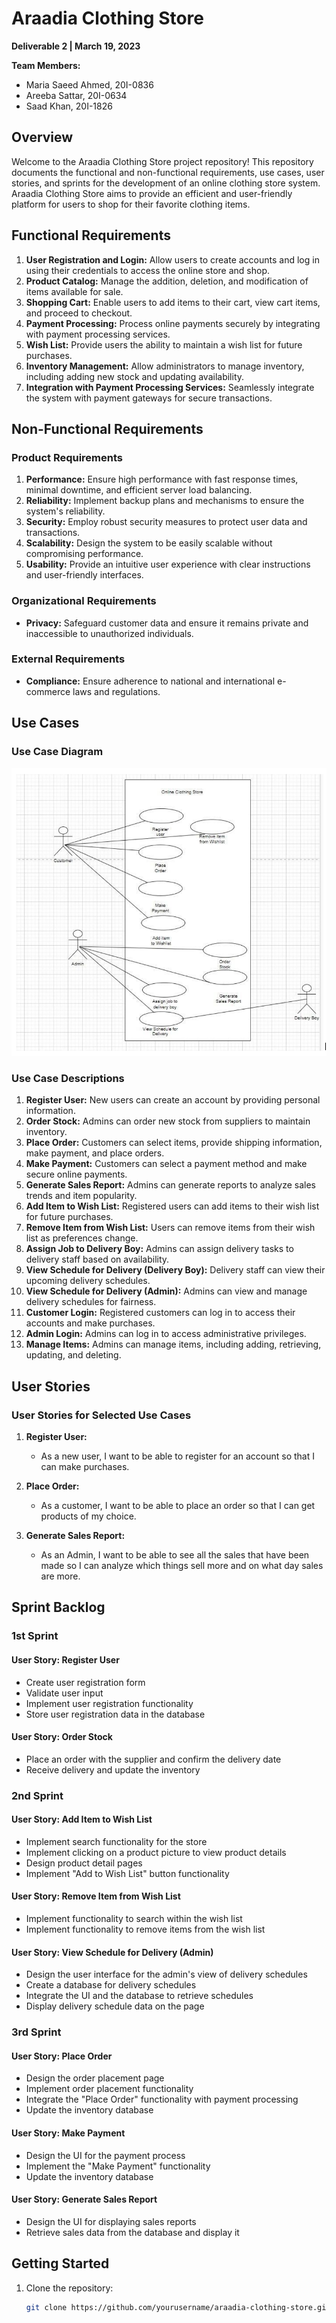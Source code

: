 # Araadia Clothing Store

**Deliverable 2 | March 19, 2023**

**Team Members:**
- Maria Saeed Ahmed, 20I-0836
- Areeba Sattar, 20I-0634
- Saad Khan, 20I-1826

## Overview

Welcome to the Araadia Clothing Store project repository! This repository documents the functional and non-functional requirements, use cases, user stories, and sprints for the development of an online clothing store system. Araadia Clothing Store aims to provide an efficient and user-friendly platform for users to shop for their favorite clothing items.

## Functional Requirements

1. **User Registration and Login:** Allow users to create accounts and log in using their credentials to access the online store and shop.
2. **Product Catalog:** Manage the addition, deletion, and modification of items available for sale.
3. **Shopping Cart:** Enable users to add items to their cart, view cart items, and proceed to checkout.
4. **Payment Processing:** Process online payments securely by integrating with payment processing services.
5. **Wish List:** Provide users the ability to maintain a wish list for future purchases.
6. **Inventory Management:** Allow administrators to manage inventory, including adding new stock and updating availability.
7. **Integration with Payment Processing Services:** Seamlessly integrate the system with payment gateways for secure transactions.

## Non-Functional Requirements

### Product Requirements

1. **Performance:** Ensure high performance with fast response times, minimal downtime, and efficient server load balancing.
2. **Reliability:** Implement backup plans and mechanisms to ensure the system's reliability.
3. **Security:** Employ robust security measures to protect user data and transactions.
4. **Scalability:** Design the system to be easily scalable without compromising performance.
5. **Usability:** Provide an intuitive user experience with clear instructions and user-friendly interfaces.

### Organizational Requirements

- **Privacy:** Safeguard customer data and ensure it remains private and inaccessible to unauthorized individuals.

### External Requirements

- **Compliance:** Ensure adherence to national and international e-commerce laws and regulations.

## Use Cases

### Use Case Diagram

![Use Case Diagram](use_case_diagram.png)

### Use Case Descriptions

1. **Register User:** New users can create an account by providing personal information.
2. **Order Stock:** Admins can order new stock from suppliers to maintain inventory.
3. **Place Order:** Customers can select items, provide shipping information, make payment, and place orders.
4. **Make Payment:** Customers can select a payment method and make secure online payments.
5. **Generate Sales Report:** Admins can generate reports to analyze sales trends and item popularity.
6. **Add Item to Wish List:** Registered users can add items to their wish list for future purchases.
7. **Remove Item from Wish List:** Users can remove items from their wish list as preferences change.
8. **Assign Job to Delivery Boy:** Admins can assign delivery tasks to delivery staff based on availability.
9. **View Schedule for Delivery (Delivery Boy):** Delivery staff can view their upcoming delivery schedules.
10. **View Schedule for Delivery (Admin):** Admins can view and manage delivery schedules for fairness.
11. **Customer Login:** Registered customers can log in to access their accounts and make purchases.
12. **Admin Login:** Admins can log in to access administrative privileges.
13. **Manage Items:** Admins can manage items, including adding, retrieving, updating, and deleting.

## User Stories

### User Stories for Selected Use Cases

1. **Register User:**
   - As a new user, I want to be able to register for an account so that I can make purchases.

2. **Place Order:**
   - As a customer, I want to be able to place an order so that I can get products of my choice.

3. **Generate Sales Report:**
   - As an Admin, I want to be able to see all the sales that have been made so I can analyze which things sell more and on what day sales are more.

## Sprint Backlog

### 1st Sprint

#### User Story: Register User
- Create user registration form
- Validate user input
- Implement user registration functionality
- Store user registration data in the database

#### User Story: Order Stock
- Place an order with the supplier and confirm the delivery date
- Receive delivery and update the inventory

### 2nd Sprint

#### User Story: Add Item to Wish List
- Implement search functionality for the store
- Implement clicking on a product picture to view product details
- Design product detail pages
- Implement "Add to Wish List" button functionality

#### User Story: Remove Item from Wish List
- Implement functionality to search within the wish list
- Implement functionality to remove items from the wish list

#### User Story: View Schedule for Delivery (Admin)
- Design the user interface for the admin's view of delivery schedules
- Create a database for delivery schedules
- Integrate the UI and the database to retrieve schedules
- Display delivery schedule data on the page

### 3rd Sprint

#### User Story: Place Order
- Design the order placement page
- Implement order placement functionality
- Integrate the "Place Order" functionality with payment processing
- Update the inventory database

#### User Story: Make Payment
- Design the UI for the payment process
- Implement the "Make Payment" functionality
- Update the inventory database

#### User Story: Generate Sales Report
- Design the UI for displaying sales reports
- Retrieve sales data from the database and display it

## Getting Started

1. Clone the repository:

   ```bash
   git clone https://github.com/yourusername/araadia-clothing-store.git
